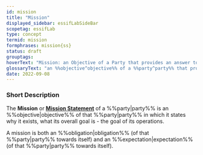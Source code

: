 ```yaml
---
id: mission
title: "Mission"
displayed_sidebar: essifLabSideBar
scopetag: essifLab
type: concept
termid: mission
formphrases: mission{ss}
status: draft
grouptags:
hoverText: "Mission: an Objective of a Party that provides an answer to the question why that Party exists - i.e. its 'raison d'être'."
glossaryText: "an %%objective^objective%% of a %%party^party%% that provides an answer to the question why that %%party^party%% exists - i.e. its 'raison d'être'."
date: 2022-09-08
---
```


### Short Description
The **Mission** or **[Mission Statement](https://en.wikipedia.org/wiki/Mission_statement)** of a %%party|party%% is an %%objective|objective%% of that %%party|party%% in which it states why it exists, what its overall goal is - the goal of its operations.

A mission is both an %%obligation|obligation%% (of that %%party|party%% towards itself) and an %%expectation|expectation%% (of that %%party|party%% towards itself).